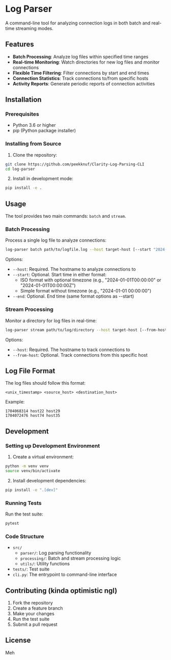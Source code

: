 # Log Parser
A command-line tool for analyzing connection logs in both batch and real-time streaming modes.

## Features
- **Batch Processing**: Analyze log files within specified time ranges
- **Real-time Monitoring**: Watch directories for new log files and monitor connections
- **Flexible Time Filtering**: Filter connections by start and end times
- **Connection Statistics**: Track connections to/from specific hosts
- **Activity Reports**: Generate periodic reports of connection activities
## Installation
### Prerequisites
- Python 3.6 or higher
- pip (Python package installer)
### Installing from Source
1. Clone the repository:
```bash
git clone https://github.com/peekknuf/Clarity-Log-Parsing-CLI
cd log-parser
```
2. Install in development mode:
```bash
pip install -e .
```
## Usage
The tool provides two main commands: `batch` and `stream`.
### Batch Processing
Process a single log file to analyze connections:
```bash
log-parser batch path/to/logfile.log --host target-host [--start "2024-01-01 00:00:00"] [--end "2024-01-02 00:00:00"]
```

Options:
- `--host`: Required. The hostname to analyze connections to
- `--start`: Optional. Start time in either format:
  - ISO format with optional timezone (e.g., "2024-01-01T00:00:00" or "2024-01-01T00:00:00Z")
  - Simple format without timezone (e.g., "2024-01-01 00:00:00")
- `--end`: Optional. End time (same format options as --start)
### Stream Processing
Monitor a directory for log files in real-time:
```bash
log-parser stream path/to/log/directory --host target-host [--from-host source-host]
```
Options:
- `--host`: Required. The hostname to track connections to
- `--from-host`: Optional. Track connections from this specific host


## Log File Format
The log files should follow this format:
```
<unix_timestamp> <source_host> <destination_host>
```
Example:
```
1704068314 host22 host29
1704072476 host74 host35
```

## Development
### Setting up Development Environment
1. Create a virtual environment:
```bash
python -m venv venv
source venv/bin/activate 
```
2. Install development dependencies:
```bash
pip install -e ".[dev]"
```

### Running Tests
Run the test suite:
```bash
pytest
```
### Code Structure
- `src/`  
  - `parser/`: Log parsing functionality
  - `processing/`: Batch and stream processing logic  
  - `utils/`: Utility functions
- `tests/`: Test suite
- `cli.py`: The entrypoint to command-line interface

## Contributing (kinda optimistic ngl)
1. Fork the repository
2. Create a feature branch
3. Make your changes
4. Run the test suite
5. Submit a pull request

## License

Meh

 

